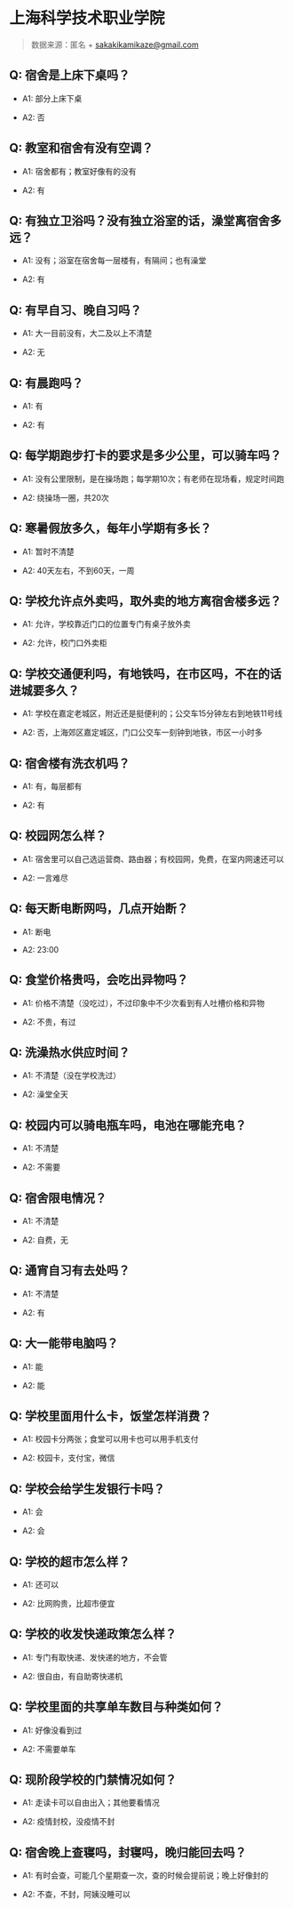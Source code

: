 # 上海科学技术职业学院

> 数据来源：匿名 + sakakikamikaze@gmail.com

## Q: 宿舍是上床下桌吗？

- A1: 部分上床下桌

- A2: 否

## Q: 教室和宿舍有没有空调？

- A1: 宿舍都有；教室好像有的没有

- A2: 有

## Q: 有独立卫浴吗？没有独立浴室的话，澡堂离宿舍多远？

- A1: 没有；浴室在宿舍每一层楼有，有隔间；也有澡堂

- A2: 有

## Q: 有早自习、晚自习吗？

- A1: 大一目前没有，大二及以上不清楚

- A2: 无

## Q: 有晨跑吗？

- A1: 有

- A2: 有

## Q: 每学期跑步打卡的要求是多少公里，可以骑车吗？

- A1: 没有公里限制，是在操场跑；每学期10次；有老师在现场看，规定时间跑

- A2: 绕操场一圈，共20次

## Q: 寒暑假放多久，每年小学期有多长？

- A1: 暂时不清楚

- A2: 40天左右，不到60天，一周

## Q: 学校允许点外卖吗，取外卖的地方离宿舍楼多远？

- A1: 允许，学校靠近门口的位置专门有桌子放外卖

- A2: 允许，校门口外卖柜

## Q: 学校交通便利吗，有地铁吗，在市区吗，不在的话进城要多久？

- A1: 学校在嘉定老城区，附近还是挺便利的；公交车15分钟左右到地铁11号线

- A2: 否，上海郊区嘉定城区，门口公交车一刻钟到地铁，市区一小时多

## Q: 宿舍楼有洗衣机吗？

- A1: 有，每层都有

- A2: 有

## Q: 校园网怎么样？

- A1: 宿舍里可以自己选运营商、路由器；有校园网，免费，在室内网速还可以

- A2: 一言难尽

## Q: 每天断电断网吗，几点开始断？

- A1: 断电

- A2: 23:00

## Q: 食堂价格贵吗，会吃出异物吗？

- A1: 价格不清楚（没吃过），不过印象中不少次看到有人吐槽价格和异物

- A2: 不贵，有过

## Q: 洗澡热水供应时间？

- A1: 不清楚（没在学校洗过）

- A2: 澡堂全天

## Q: 校园内可以骑电瓶车吗，电池在哪能充电？

- A1: 不清楚

- A2: 不需要

## Q: 宿舍限电情况？

- A1: 不清楚

- A2: 自费，无

## Q: 通宵自习有去处吗？

- A1: 不清楚

- A2: 有

## Q: 大一能带电脑吗？

- A1: 能

- A2: 能

## Q: 学校里面用什么卡，饭堂怎样消费？

- A1: 校园卡分两张；食堂可以用卡也可以用手机支付

- A2: 校园卡，支付宝，微信

## Q: 学校会给学生发银行卡吗？

- A1: 会

- A2: 会

## Q: 学校的超市怎么样？

- A1: 还可以

- A2: 比网购贵，比超市便宜

## Q: 学校的收发快递政策怎么样？

- A1: 专门有取快递、发快递的地方，不会管

- A2: 很自由，有自助寄快递机

## Q: 学校里面的共享单车数目与种类如何？

- A1: 好像没看到过

- A2: 不需要单车

## Q: 现阶段学校的门禁情况如何？

- A1: 走读卡可以自由出入；其他要看情况

- A2: 疫情封校，没疫情不封

## Q: 宿舍晚上查寝吗，封寝吗，晚归能回去吗？

- A1: 有时会查，可能几个星期查一次，查的时候会提前说；晚上好像封的

- A2: 不查，不封，阿姨没睡可以

